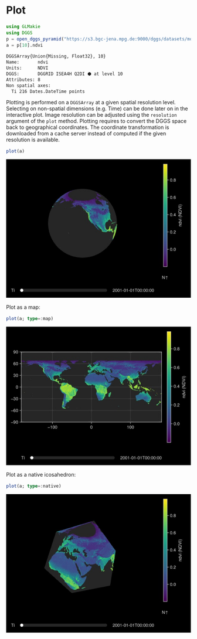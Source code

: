 
# Plot

```julia
using GLMakie
using DGGS
p = open_dggs_pyramid("https://s3.bgc-jena.mpg.de:9000/dggs/datasets/modis")
a = p[10].ndvi
```


```
DGGSArray{Union{Missing, Float32}, 10}
Name:		ndvi
Units:		NDVI
DGGS:		DGGRID ISEA4H Q2DI ⬢ at level 10
Attributes:	8
Non spatial axes:
  Ti 216 Dates.DateTime points

```


Plotting is performed on a `DGGSArray` at a given spatial resolution level. Selecting on non-spatial dimensions (e.g. Time) can be done later on in the interactive plot. Image resolution can be adjusted using the `resolution` argument of the `plot` method. Plotting requires to convert the DGGS space back to geographical coordinates. The coordinate transformation is downloaded from a cache server instead of computed if the given resolution is available.

```julia
plot(a)
```

![](fhglizc.jpeg)

Plot as a map:

```julia
plot(a; type=:map)
```

![](tvqgzad.jpeg)

Plot as a native icosahedron:

```julia
plot(a; type=:native)
```

![](ofdstop.jpeg)
